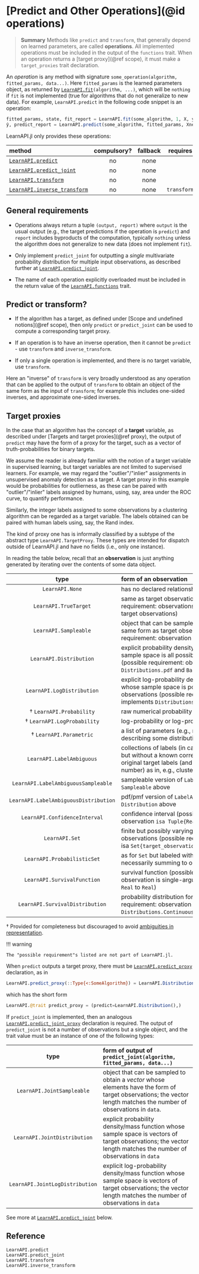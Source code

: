 # [Predict and Other Operations](@id operations)

> **Summary** Methods like `predict` and `transform`, that generally depend on learned
> parameters, are called **operations**. All implemented operations must be included in
> the output of the `functions` trait. When an operation returns a [target
> proxy](@ref scope), it must make a `target_proxies` trait declaration.

An *operation* is any method with signature `some_operation(algorithm, fitted_params,
data...)`. Here `fitted_params` is the learned parameters object, as returned by
[`LearnAPI.fit`](@ref)`(algorithm, ...)`, which will be `nothing` if `fit` is not implemented
(true for algorithms that do not generalize to new data). For example, `LearnAPI.predict` in
the following code snippet is an operation:

```julia
fitted_params, state, fit_report = LearnAPI.fit(some_algorithm, 1, X, y)
ŷ, predict_report = LearnAPI.predict(some_algorithm, fitted_params, Xnew)
```

LearnAPI.jl only provides these operations:

| method                             | compulsory? | fallback | requires    |
|:-----------------------------------|:-----------:|:--------:|:-----------:|
[`LearnAPI.predict`](@ref)           | no          | none     |             |
[`LearnAPI.predict_joint`](@ref)     | no          | none     |             |
[`LearnAPI.transform`](@ref)         | no          | none     |             |
[`LearnAPI.inverse_transform`](@ref) | no          | none     | `transform` |


## General requirements

- Operations always return a tuple `(output, report)` where `output` is the usual output
  (e.g., the target predictions if the operation is `predict`) and `report`
  includes byproducts of the computation, typically `nothing` unless the algorithm does not
  generalize to new data (does not implement `fit`). 

- Only implement `predict_joint` for outputting a *single* multivariate probability
  distribution for multiple input observations, as described further at
  [`LearnAPI.predict_joint`](@ref).

- The name of each operation explicitly overloaded must be included in the return value
  of the [`LearnAPI.functions`](@ref) trait.

## Predict or transform?

- If the algorithm has a target, as defined under [Scope and undefined notions](@ref scope),
  then only `predict` or `predict_joint` can be used to compute a corresponding target
  proxy.

- If an operation is to have an inverse operation, then it cannot be `predict` - use
  `transform` and `inverse_transform`.

- If only a single operation is implemented, and there is no target variable, use
  `transform`.

Here an "inverse" of `transform` is very broadly understood as any operation that can be
applied to the output of `transform` to obtain an object of the same form as the input of
`transform`; for example this includes one-sided inverses, and approximate one-sided
inverses. 


## Target proxies

In the case that an algorithm has the concept of a **target** variable, as described under
[Targets and target proxies](@ref proxy), the output of `predict` may have the form of a
proxy for the target, such as a vector of truth-probabilities for binary targets.

We assume the reader is already familiar with the notion of a target variable in
supervised learning, but target variables are not limited to supervised learners. For
example, we may regard the "outlier"/"inlier" assignments in unsupervised anomaly
detection as a target. A target proxy in this example would be probabilities for
outlierness, as these can be paired with "outlier"/"inlier" labels assigned by humans,
using, say, area under the ROC curve, to quantify performance.

Similarly, the integer labels assigned to some observations by a clustering algorithm can
be regarded as a target variable. The labels obtained can be paired with human labels
using, say, the Rand index. 

The kind of proxy one has is informally classified by a subtype of the abstract type
`LearnAPI.TargetProxy`. These types are intended for dispatch outside of LearnAPI.jl and
have no fields (i.e., only one instance). 

In reading the table below, recall that an **observation** is just anything generated by
iterating over the contents of some data object.


|          type                   | form of an observation| 
|:-------------------------------:|:----------------------|
| `LearnAPI.None`                 | has no declared relationship with a target variable |
| `LearnAPI.TrueTarget`           | same as target observations (possible requirement: observations have same type as target observations) |
| `LearnAPI.Sampleable`           | object that can be sampled to obtain object of the same form as target observation (possible requirement: observation implements `Base.rand`) |
| `LearnAPI.Distribution`         | explicit probability density/mass function whose sample space is all possible target observations (possible requirement: observation implements `Distributions.pdf` and `Base.rand`) |
| `LearnAPI.LogDistribution`      | explicit log-probability density/mass function whose sample space is possible target observations (possible requirement: observation implements `Distributions.logpdf` and `Base.rand`) |
|  † `LearnAPI.Probability`       | raw numerical probability or probability vector |
|  † `LearnAPI.LogProbability`    | log-probability or log-probability vector | 
|  † `LearnAPI.Parametric`        | a list of parameters (e.g., mean and variance) describing some distribution |
| `LearnAPI.LabelAmbiguous`            | collections of labels (in case of multi-class target) but without a known correspondence to the original target labels (and of possibly different number) as in, e.g., clustering | 
| `LearnAPI.LabelAmbiguousSampleable`  | sampleable version of `LabelAmbiguous`; see `Sampleable` above  |
| `LearnAPI.LabelAmbiguousDistribution`| pdf/pmf version of `LabelAmbiguous`; see `Distribution`  above  |
| `LearnAPI.ConfidenceInterval`   | confidence interval (possible requirement:  observation `isa Tuple{Real,Real}`) |
| `LearnAPI.Set`                  | finite but possibly varying number of target observations (possible requirement: observation isa `Set{target_observation_type}`) |
| `LearnAPI.ProbabilisticSet`      | as for `Set` but labeled with probabilities (not necessarily summing to one) |
| `LearnAPI.SurvivalFunction`     | survival function (possible requirement: observation is single-argument function mapping `Real` to `Real`) |
| `LearnAPI.SurvivalDistribution` | probability distribution for survival time (possible requirement: observation have type `Distributions.ContinuousUnivariateDistribution`) |

† Provided for completeness but discouraged to avoid [ambiguities in
representation](https://github.com/alan-turing-institute/MLJ.jl/blob/dev/paper/paper.md#a-unified-approach-to-probabilistic-predictions-and-their-evaluation).


!!! warning

	The "possible requirement"s listed are not part of LearnAPI.jl.

When `predict` outputs a target proxy, there must be [`LearnAPI.predict_proxy`](@ref)
declaration, as in

```julia
LearnAPI.predict_proxy(::Type{<:SomeAlgorithm}) = LearnAPI.Distribution()
```

which has the short form

```julia
LearnAPI.@trait predict_proxy = (predict=LearnAPI.Distribution(),)
```

If `predict_joint` is implemented, then an analogous
[`LearnAPI.predict_joint_proxy`](@ref) declaration is required. The output of
`predict_joint` is not a number of observations but a single object, and the trait value
must be an instance of one of the following types:

|          type                   | form of output of `predict_joint(algorithm, fitted_params, data...)`
|:-------------------------------:|:--------------------------------------------------|
| `LearnAPI.JointSampleable`      | object that can be sampled to obtain a *vector* whose elements have the form of target observations; the vector length matches the number of observations in `data`. |
| `LearnAPI.JointDistribution`    | explicit probability density/mass function whose sample space is vectors of target observations;  the vector length matches the number of observations in `data` |
| `LearnAPI.JointLogDistribution` | explicit log-probability density/mass function whose sample space is vectors of target observations;  the vector length matches the number of observations in `data` |


See more at [`LearnAPI.predict_joint`](@ref) below.


## Reference

```@docs
LearnAPI.predict
LearnAPI.predict_joint
LearnAPI.transform
LearnAPI.inverse_transform
```
